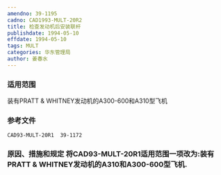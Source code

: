 ```yaml
---
amendno: 39-1195
cadno: CAD1993-MULT-20R2
title: 检查发动机后安装联杆
publishdate: 1994-05-10
effdate: 1994-05-10
tags: MULT
categories: 华东管理局
author: 姜春水
---
```


### 适用范围 
装有PRATT & WHITNEY发动机的A300-600和A310型飞机

### 参考文件
    CAD93-MULT-20R1  39-1172 

### 原因、措施和规定     将CAD93-MULT-20R1适用范围一项改为:装有PRATT & WHITNEY发动机的A310和A300-600型飞机.

